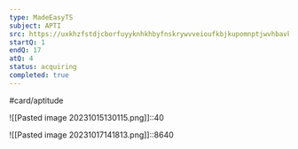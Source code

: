```yaml
---
type: MadeEasyTS
subject: APTI
src: https://uxkhzfstdjcborfuyyknhkhbyfnskrywvveioufkbjkupomnptjwvhbavkysuhi.vercel.app/me/test.html?pageName=timeManagementReport&testid=5155&t=a&testType=2&data=eyJuYW1lIjoiR2VuZXJhbCBBcHRpdHVkZS0xIChHQVRFIDIwMjMpIn0=
startQ: 1
endQ: 17
atQ: 4
status: acquiring
completed: true
---
```


#card/aptitude 

![[Pasted image 20231015130115.png]]::40

![[Pasted image 20231017141813.png]]::8640


